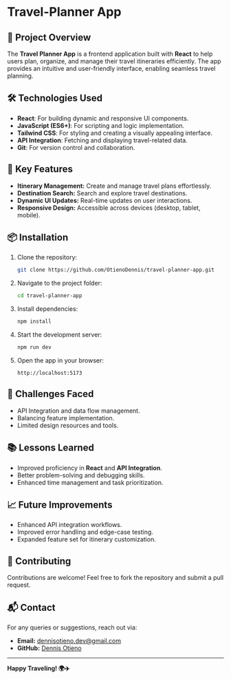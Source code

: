 # Travel-Planner App

## 🚀 Project Overview
The **Travel Planner App** is a frontend application built with **React** to help users plan, organize, and manage their travel itineraries efficiently. The app provides an intuitive and user-friendly interface, enabling seamless travel planning.

## 🛠️ Technologies Used
- **React**: For building dynamic and responsive UI components.
- **JavaScript (ES6+)**: For scripting and logic implementation.
- **Tailwind CSS**: For styling and creating a visually appealing interface.
- **API Integration**: Fetching and displaying travel-related data.
- **Git**: For version control and collaboration.

## 📑 Key Features
- **Itinerary Management:** Create and manage travel plans effortlessly.
- **Destination Search:** Search and explore travel destinations.
- **Dynamic UI Updates:** Real-time updates on user interactions.
- **Responsive Design:** Accessible across devices (desktop, tablet, mobile).

## 📦 Installation
1. Clone the repository:
   ```bash
   git clone https://github.com/OtienoDennis/travel-planner-app.git
   ```
2. Navigate to the project folder:
   ```bash
   cd travel-planner-app
   ```
3. Install dependencies:
   ```bash
   npm install
   ```
4. Start the development server:
   ```bash
   npm run dev
   ```
5. Open the app in your browser:
   ```
   http://localhost:5173
   ```

## 🧠 Challenges Faced
- API Integration and data flow management.
- Balancing feature implementation.
- Limited design resources and tools.

## 📚 Lessons Learned
- Improved proficiency in **React** and **API Integration**.
- Better problem-solving and debugging skills.
- Enhanced time management and task prioritization.

## 📈 Future Improvements
- Enhanced API integration workflows.
- Improved error handling and edge-case testing.
- Expanded feature set for itinerary customization.

## 🤝 Contributing
Contributions are welcome! Feel free to fork the repository and submit a pull request.

## 📬 Contact
For any queries or suggestions, reach out via:
- **Email:** dennisotieno.dev@gmail.com
- **GitHub:** [Dennis Otieno](https://github.com/OtienoDennis)

---
**Happy Traveling! 🌍✈️**
